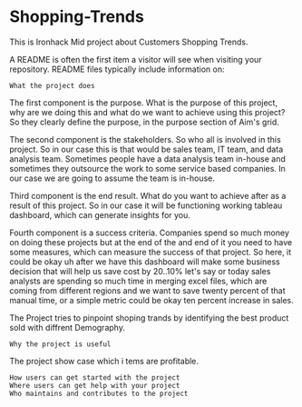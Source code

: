 # Shopping-Trends
This is Ironhack Mid project about Customers Shopping Trends.

A README is often the first item a visitor will see when visiting your repository. README files typically include information on:

	What the project does
 
The first component is the purpose. What is the purpose of this project, why are we doing this and what do we want to achieve
using this project? So they clearly define the purpose, in the purpose section of Aim's grid.

The second component is the stakeholders. So who all is involved in this project. So in our case this is that would be sales team, IT team, and data analysis team. Sometimes people have a data analysis team in-house and sometimes they outsource the work to some service based companies. In our case we are going to assume the team is in-house.

Third component is the end result. What do you want to achieve after as a result of this project. So in our case it will be functioning working tableau dashboard, which can generate insights for you. 

Fourth component is a success criteria. Companies spend so much money on doing these projects but at the end of the and end of it you need to have some measures, which can measure the success of that project. So here, it could be okay uh after we have this dashboard will make some business decision that will help us save cost by 20..10% let's say or today sales analysts are spending so much time in merging excel files, which are coming from different regions and we want to save twenty percent of that manual time, or a simple metric could be okay ten percent increase in sales.






 The Project tries to pinpoint shoping trands by identifying the best product sold with diffrent Demography. 
	
 	Why the project is useful
 The project show case which i tems are profitable.
	
 	How users can get started with the project
	Where users can get help with your project
	Who maintains and contributes to the project
